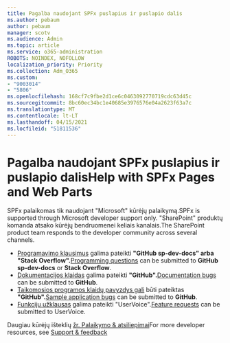 ```yaml
---
title: Pagalba naudojant SPFx puslapius ir puslapio dalis
ms.author: pebaum
author: pebaum
manager: scotv
ms.audience: Admin
ms.topic: article
ms.service: o365-administration
ROBOTS: NOINDEX, NOFOLLOW
localization_priority: Priority
ms.collection: Adm_O365
ms.custom:
- "9003014"
- "5806"
ms.openlocfilehash: 168cf7c9fbe2d1ce6c0463092770719cdc63d45c
ms.sourcegitcommit: 8bc60ec34bc1e40685e3976576e04a2623f63a7c
ms.translationtype: MT
ms.contentlocale: lt-LT
ms.lasthandoff: 04/15/2021
ms.locfileid: "51811536"
---
```

# <a name="help-with-spfx-pages-and-web-parts"></a><span data-ttu-id="a77c3-102">Pagalba naudojant SPFx puslapius ir puslapio dalis</span><span class="sxs-lookup"><span data-stu-id="a77c3-102">Help with SPFx Pages and Web Parts</span></span>

<span data-ttu-id="a77c3-103">SPFx palaikomas tik naudojant "Microsoft" kūrėjų palaikymą.</span><span class="sxs-lookup"><span data-stu-id="a77c3-103">SPFx is supported through Microsoft developer support only.</span></span> <span data-ttu-id="a77c3-104">"SharePoint" produktų komanda atsako kūrėjų bendruomenei keliais kanalais.</span><span class="sxs-lookup"><span data-stu-id="a77c3-104">The SharePoint product team responds to the developer community across several channels.</span></span>

- <span data-ttu-id="a77c3-105">[Programavimo klausimus](https://docs.microsoft.com/sharepoint/dev/support-feedback#programming-questions) galima pateikti **"GitHub sp-dev-docs" arba** **"Stack Overflow".**</span><span class="sxs-lookup"><span data-stu-id="a77c3-105">[Programming questions](https://docs.microsoft.com/sharepoint/dev/support-feedback#programming-questions)  can be submitted to  **GitHub sp-dev-docs**  or  **Stack Overflow**.</span></span>
- <span data-ttu-id="a77c3-106">[Dokumentacijos klaidas](https://docs.microsoft.com/sharepoint/dev/support-feedback#documentation-bugs) galima pateikti **"GitHub".**</span><span class="sxs-lookup"><span data-stu-id="a77c3-106">[Documentation bugs](https://docs.microsoft.com/sharepoint/dev/support-feedback#documentation-bugs)  can be submitted to **GitHub**.</span></span>
- <span data-ttu-id="a77c3-107">[Taikomosios programos klaidų pavyzdys gali](https://docs.microsoft.com/sharepoint/dev/support-feedback#sample-application-bugs) būti pateiktas **"GitHub".**</span><span class="sxs-lookup"><span data-stu-id="a77c3-107">[Sample application bugs](https://docs.microsoft.com/sharepoint/dev/support-feedback#sample-application-bugs)  can be submitted to  **GitHub**.</span></span>
- <span data-ttu-id="a77c3-108">[Funkcijų užklausas](https://docs.microsoft.com/sharepoint/dev/support-feedback#feature-requests)  galima pateikti "UserVoice".</span><span class="sxs-lookup"><span data-stu-id="a77c3-108">[Feature requests](https://docs.microsoft.com/sharepoint/dev/support-feedback#feature-requests)  can be submitted to UserVoice.</span></span>

<span data-ttu-id="a77c3-109">Daugiau kūrėjų išteklių  [žr. Palaikymo & atsiliepimai](https://docs.microsoft.com/sharepoint/dev/support-feedback)</span><span class="sxs-lookup"><span data-stu-id="a77c3-109">For more developer resources, see  [Support & feedback](https://docs.microsoft.com/sharepoint/dev/support-feedback)</span></span>